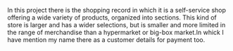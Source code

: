 In this project there is the shopping record in which it is a self-service shop offering a wide variety of products, organized into sections. This kind of store is larger and has a wider selections, but is smaller and more limited in the range of merchandise than a hypermarket or big-box market.In whick I have mention my name there as a customer details for payment too.
